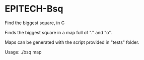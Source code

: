 # EPITECH-Bsq

Find the biggest square, in C

Finds the biggest square in a map full of "." and "o".

Maps can be generated with the script provided in "tests" folder.

Usage: ./bsq map
